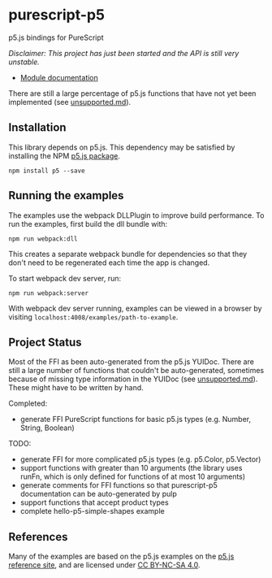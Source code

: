 # purescript-p5

p5.js bindings for PureScript

*Disclaimer: This project has just been started and the API is still very unstable.*

* [Module documentation](generated-docs/P5.md)

There are still a large percentage of p5.js functions that have not yet been implemented (see [unsupported.md](unsupported.md)).

## Installation

This library depends on p5.js. This dependency may be satisfied by installing the NPM [p5.js package](https://www.npmjs.com/package/p5).

```
npm install p5 --save
```

## Running the examples

The examples use the webpack DLLPlugin to improve build performance. To run the examples, first build the dll bundle with:

```
npm run webpack:dll
```

This creates a separate webpack bundle for dependencies so that they don't need to be regenerated each time the app is changed.

To start webpack dev server, run:

```
npm run webpack:server
```

With webpack dev server running, examples can be viewed in a browser by visiting ```localhost:4008/examples/path-to-example```.

## Project Status

Most of the FFI as been auto-generated from the p5.js YUIDoc. There are still a large number of functions that couldn't be auto-generated, sometimes because of missing type information in the YUIDoc (see [unsupported.md](unsupported.md)). These might have to be written by hand.

Completed:
  * generate FFI PureScript functions for basic p5.js types (e.g. Number, String, Boolean)

TODO:
  * generate FFI for more complicated p5.js types (e.g. p5.Color, p5.Vector)
  * support functions with greater than 10 arguments (the library uses runFn, which is only defined for functions of at most 10 arguments) 
  * generate comments for FFI functions so that purescript-p5 documentation can be auto-generated by pulp
  * support functions that accept product types
  * complete hello-p5-simple-shapes example

## References

Many of the examples are based on the p5.js examples on the [p5.js reference site](https://p5js.org/examples/), and are licensed under [CC BY-NC-SA 4.0](https://creativecommons.org/licenses/by-nc-sa/4.0/).

